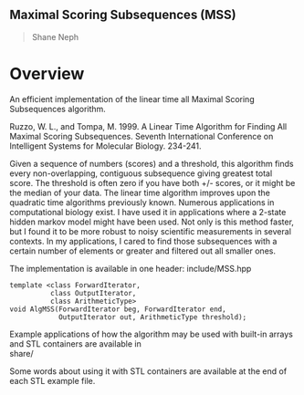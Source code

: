 ## Maximal Scoring Subsequences (MSS) ##
> Shane Neph


Overview
=========
An efficient implementation of the linear time all Maximal Scoring Subsequences algorithm. 
  
Ruzzo, W. L., and Tompa, M. 1999. A Linear Time Algorithm for Finding All 
Maximal Scoring Subsequences. Seventh International Conference on Intelligent 
Systems for Molecular Biology. 234-241.  

Given a sequence of numbers (scores) and a threshold, this algorithm finds every non-overlapping, contiguous subsequence giving greatest total score.  The threshold is often zero if you have both +/- scores, or it might be the median of your data.  The linear time algorithm improves upon the quadratic time algorithms previously known.  Numerous applications in computational biology exist.  I have used it in applications where a 2-state hidden markov model might have been used.  Not only is this method faster, but I found it to be more robust to noisy scientific measurements in several contexts.  In my applications, I cared to find those subsequences with a certain number of elements or greater and filtered out all smaller ones.  

The implementation is available in one header: include/MSS.hpp  

```
template <class ForwardIterator,
          class OutputIterator,
          class ArithmeticType>  
void AlgMSS(ForwardIterator beg, ForwardIterator end,  
            OutputIterator out, ArithmeticType threshold);  
```

Example applications of how the algorithm may be used with built-in arrays and STL containers are available in  
share/  

Some words about using it with STL containers are available at the end of each STL example file.
